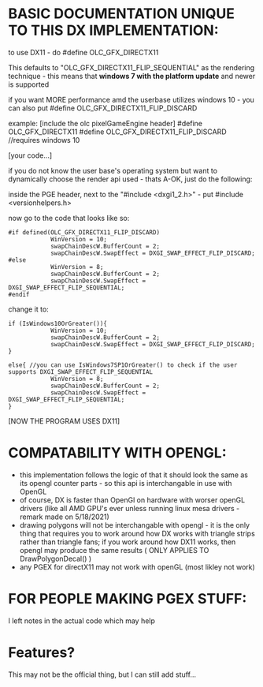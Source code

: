 # BASIC DOCUMENTATION UNIQUE TO THIS DX IMPLEMENTATION:

to use DX11 - do #define OLC_GFX_DIRECTX11

This defaults to "OLC_GFX_DIRECTX11_FLIP_SEQUENTIAL" as the rendering technique - this means that **windows 7 with the platform update** and newer is supported

if you want MORE performance amd the userbase utilizes windows 10 - you can also put #define OLC_GFX_DIRECTX11_FLIP_DISCARD

example:
[include the olc pixelGameEngine header]
#define OLC_GFX_DIRECTX11
#define OLC_GFX_DIRECTX11_FLIP_DISCARD //requires windows 10

[your code...]


if you do not know the user base's operating system but want to dynamically choose the render api used - thats A-OK, just do the following:

inside the PGE header, next to the  "#include <dxgi1_2.h>" - put #include <versionhelpers.h>

now go to the code that looks like so:

```
#if defined(OLC_GFX_DIRECTX11_FLIP_DISCARD)
			WinVersion = 10;
			swapChainDescW.BufferCount = 2;
			swapChainDescW.SwapEffect = DXGI_SWAP_EFFECT_FLIP_DISCARD;
#else
			WinVersion = 8;  
			swapChainDescW.BufferCount = 2; 
			swapChainDescW.SwapEffect = DXGI_SWAP_EFFECT_FLIP_SEQUENTIAL;
#endif
```

change it to:
```
if (IsWindows10OrGreater()){
			WinVersion = 10;
			swapChainDescW.BufferCount = 2;
			swapChainDescW.SwapEffect = DXGI_SWAP_EFFECT_FLIP_DISCARD;
}

else{ //you can use IsWindows7SP1OrGreater() to check if the user supports DXGI_SWAP_EFFECT_FLIP_SEQUENTIAL
			WinVersion = 8;  
			swapChainDescW.BufferCount = 2; 
			swapChainDescW.SwapEffect = DXGI_SWAP_EFFECT_FLIP_SEQUENTIAL;
}
```
[NOW THE PROGRAM USES DX11]

# COMPATABILITY WITH OPENGL:
- this implementation follows the logic of that it should look the same as its opengl counter parts - so this api is interchangable in use with OpenGL
- of course, DX is faster than OpenGl on hardware with worser openGL drivers (like all AMD GPU's ever unless running linux mesa drivers - remark made on 5/18/2021)
- drawing polygons will not be interchangable with opengl - it is the only thing that requires you to work around how DX works with triangle strips rather than triangle fans; if you work around how DX11 works, then opengl may produce the same results ( ONLY APPLIES TO DrawPolygonDecal() ) 
- any PGEX for directX11 may not work with openGL (most likley not work)

# FOR PEOPLE MAKING PGEX STUFF:
I left notes in the actual code which may help

# Features?
This may not be the official thing, but I can still add stuff...
